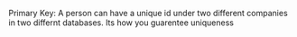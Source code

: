Primary Key: A person can have a unique id under two different companies in two differnt databases. Its how you guarentee uniqueness